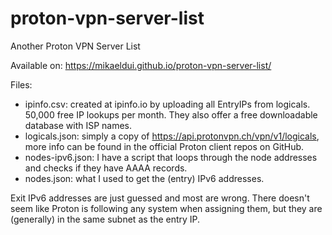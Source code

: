 # proton-vpn-server-list
Another Proton VPN Server List

Available on: https://mikaeldui.github.io/proton-vpn-server-list/

Files:
- ipinfo.csv: created at ipinfo.io by uploading all EntryIPs from logicals. 50,000 free IP lookups per month. They also offer a free downloadable database with ISP names.
- logicals.json: simply a copy of https://api.protonvpn.ch/vpn/v1/logicals, more info can be found in the official Proton client repos on GitHub.
- nodes-ipv6.json: I have a script that loops through the node addresses and checks if they have AAAA records.
- nodes.json: what I used to get the (entry) IPv6 addresses.

Exit IPv6 addresses are just guessed and most are wrong. There doesn't seem like Proton is following any system when assigning them, but they are (generally) in the same subnet as the entry IP.
